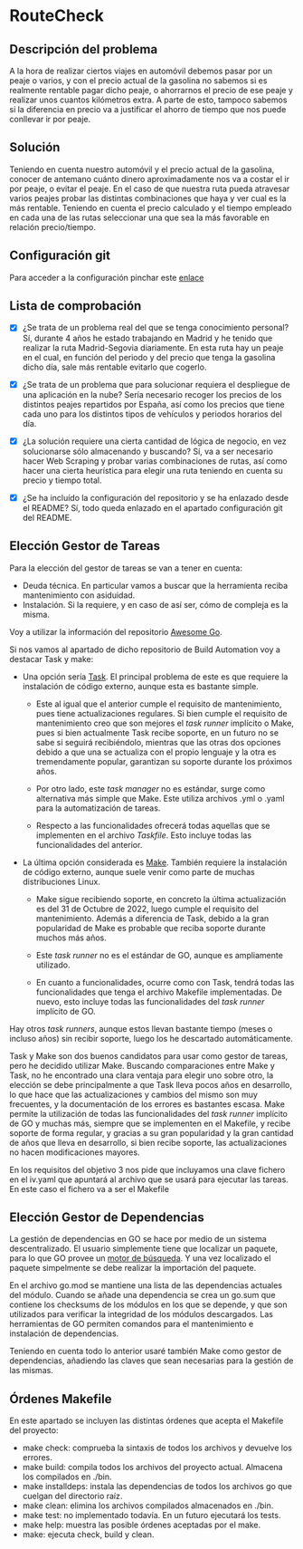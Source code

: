 # RouteCheck

## Descripción del problema
A la hora de realizar ciertos viajes en automóvil debemos pasar por un peaje o varios, y con el precio actual de la gasolina no sabemos si es realmente rentable pagar dicho peaje, o ahorrarnos el precio de ese peaje y realizar unos cuantos kilómetros extra. A parte de esto, tampoco sabemos si la diferencia en precio va a justificar el ahorro de tiempo que nos puede conllevar ir por peaje.

## Solución
Teniendo en cuenta nuestro automóvil y el precio actual de la gasolina, conocer de antemano cuánto dinero aproximadamente nos va a costar el ir por peaje, o evitar el peaje. En el caso de que nuestra ruta pueda atravesar varios peajes probar las distintas combinaciones que haya y ver cual es la más rentable. Teniendo en cuenta el precio calculado y el tiempo empleado en cada una de las rutas seleccionar una que sea la más favorable en relación precio/tiempo.

## Configuración git
Para acceder a la configuración pinchar este [enlace](docs/config.md)


## Lista de comprobación
* [x] ¿Se trata de un problema real del que se tenga conocimiento personal?
Sí, durante 4 años he estado trabajando en Madrid y he tenido que realizar la ruta Madrid-Segovia diariamente. En esta ruta hay un peaje en el cual, en función del periodo y del precio que tenga la gasolina dicho día, sale más rentable evitarlo que cogerlo.

* [x] ¿Se trata de un problema que para solucionar requiera el despliegue de una aplicación en la nube?
Sería necesario recoger los precios de los distintos peajes repartidos por España, así como los precios que tiene cada uno para los distintos tipos de vehículos y periodos horarios del día.

* [x] ¿La solución requiere una cierta cantidad de lógica de negocio, en vez
solucionarse sólo almacenando y buscando?
Sí, va a ser necesario hacer Web Scraping y probar varias combinaciones de rutas, así como hacer una cierta heurística para elegir una ruta teniendo en cuenta su precio y tiempo total.

* [x] ¿Se ha incluído la configuración del repositorio y se ha enlazado desde el README?
Sí, todo queda enlazado en el apartado configuración git del README.

## Elección Gestor de Tareas
Para la elección del gestor de tareas se van a tener en cuenta:
+ Deuda técnica. En particular vamos a buscar que la herramienta reciba mantenimiento con asiduidad.
+ Instalación. Si la requiere, y en caso de así ser, cómo de compleja es la misma.


Voy a utilizar la información del repositorio [Awesome Go](https://github.com/avelino/awesome-go).

Si nos vamos al apartado de dicho repositorio de Build Automation voy a destacar Task y make:

+ Una opción sería [Task](https://github.com/go-task/task). El principal problema de este es que requiere la instalación de código externo, aunque esta es bastante simple.

    + Este al igual que el anterior cumple el requisito de mantenimiento, pues tiene actualizaciones regulares. Si bien cumple el requisito de mantenimiento creo que son mejores el *task runner* implícito o Make, pues si bien actualmente Task recibe soporte, en un futuro no se sabe si seguirá recibiéndolo, mientras que las otras dos opciones debido a que una se actualiza con el propio lenguaje y la otra es tremendamente popular, garantizan su soporte durante los próximos años.

    + Por otro lado, este *task manager* no es estándar, surge como alternativa más simple que Make. Este utiliza archivos .yml o .yaml para la automatización de tareas.

    + Respecto a las funcionalidades ofrecerá todas aquellas que se implementen en el archivo *Taskfile*. Esto incluye todas las funcionalidades del anterior.

+ La última opción considerada es [Make](https://www.gnu.org/software/make/). También requiere la instalación de código externo, aunque suele venir como parte de muchas distribuciones Linux.

    + Make sigue recibiendo soporte, en concreto la última actualización es del 31 de Octubre de 2022, luego cumple el requisito del mantenimiento. Además a diferencia de Task, debido a la gran popularidad de Make es probable que reciba soporte durante muchos más años.

    + Este *task runner* no es el estándar de GO, aunque es ampliamente utilizado.

    + En cuanto a funcionalidades, ocurre como con Task, tendrá todas las funcionalidades que tenga el archivo Makefile implementadas. De nuevo, esto incluye todas las funcionalidades del *task runner* implícito de GO.


Hay otros *task runners*, aunque estos llevan bastante tiempo (meses o incluso años) sin recibir soporte, luego los he descartado automáticamente.

Task y Make son dos buenos candidatos para usar como gestor de tareas, pero he decidido utilizar Make. Buscando comparaciones entre Make y Task, no he encontrado una clara ventaja para elegir uno sobre otro, la elección se debe principalmente a que Task lleva pocos años en desarrollo, lo que hace que las actualizaciones y cambios del mismo son muy frecuentes, y la documentación de los errores es bastantes escasa.  Make permite la utilización de todas las funcionalidades del *task runner* implícito de GO y muchas más, siempre que se implementen en el Makefile, y recibe soporte de forma regular, y gracias a su gran popularidad y la gran cantidad de años que lleva en desarrollo, si bien recibe soporte, las actualizaciones no hacen modificaciones mayores.

En los requisitos del objetivo 3 nos pide que incluyamos una clave fichero en el iv.yaml que apuntará al archivo que se usará para ejecutar las tareas. En este caso el fichero va a ser el Makefile

## Elección Gestor de Dependencias
La gestión de dependencias en GO se hace por medio de un sistema descentralizado. El usuario simplemente tiene que localizar un paquete, para lo que GO provee un [motor de búsqueda](pkg.go.dev). Y una vez localizado el paquete simpelmente se debe realizar la importación del paquete.

En el archivo go.mod se mantiene una lista de las dependencias actuales del módulo. Cuando se añade una dependencia se crea un go.sum que contiene los checksums de los módulos en los que se depende, y que son utilizados para verificar la integridad de los módulos descargados. Las herramientas de GO permiten comandos para el mantenimiento e instalación de dependencias.

Teniendo en cuenta todo lo anterior usaré también Make como gestor de dependencias, añadiendo las claves que sean necesarias para la gestión de las mismas.

## Órdenes Makefile
En este apartado se incluyen las distintas órdenes que acepta el Makefile del proyecto:
+ make check: comprueba la sintaxis de todos los archivos y devuelve los errores.
+ make build: compila todos los archivos del proyecto actual. Almacena los compilados en ./bin.
+ make installdeps: instala las dependencias de todos los archivos go que cuelgan del directorio raíz.
+ make clean: elimina los archivos compilados almacenados en ./bin.
+ make test: no implementado todavía. En un futuro ejecutará los tests.
+ make help: muestra las posible órdenes aceptadas por el make.
+ make: ejecuta check, build y clean.